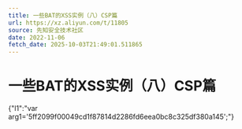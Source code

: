 ```yaml
---
title: 一些BAT的XSS实例（八）CSP篇
url: https://xz.aliyun.com/t/11805
source: 先知安全技术社区
date: 2022-11-06
fetch_date: 2025-10-03T21:49:01.511865
---
```


# 一些BAT的XSS实例（八）CSP篇

{"l1":"var arg1='5ff2099f00049cd1f87814d2286fd6eea0bc8c325df380a145';"}